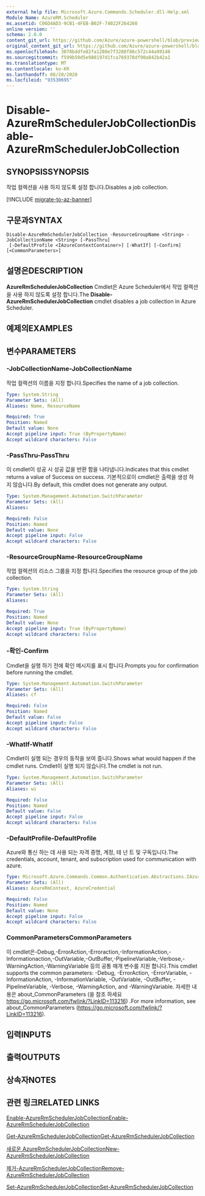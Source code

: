 ```yaml
---
external help file: Microsoft.Azure.Commands.Scheduler.dll-Help.xml
Module Name: AzureRM.Scheduler
ms.assetid: C06D4AD3-9CB1-4FEB-B02F-74022F264260
online version: ''
schema: 2.0.0
content_git_url: https://github.com/Azure/azure-powershell/blob/preview/src/ResourceManager/Scheduler/Commands.Scheduler/help/Disable-AzureRmSchedulerJobCollection.md
original_content_git_url: https://github.com/Azure/azure-powershell/blob/preview/src/ResourceManager/Scheduler/Commands.Scheduler/help/Disable-AzureRmSchedulerJobCollection.md
ms.openlocfilehash: 3078bddfe82fa1280e7f3288f86c572c44a99148
ms.sourcegitcommit: f599b50d5e980197d1fca769378df90a842b42a1
ms.translationtype: MT
ms.contentlocale: ko-KR
ms.lasthandoff: 08/20/2020
ms.locfileid: "93530695"
---
```

# <span data-ttu-id="75d05-101">Disable-AzureRmSchedulerJobCollection</span><span class="sxs-lookup"><span data-stu-id="75d05-101">Disable-AzureRmSchedulerJobCollection</span></span>

## <span data-ttu-id="75d05-102">SYNOPSIS</span><span class="sxs-lookup"><span data-stu-id="75d05-102">SYNOPSIS</span></span>
<span data-ttu-id="75d05-103">작업 컬렉션을 사용 하지 않도록 설정 합니다.</span><span class="sxs-lookup"><span data-stu-id="75d05-103">Disables a job collection.</span></span>

[!INCLUDE [migrate-to-az-banner](../../includes/migrate-to-az-banner.md)]

## <span data-ttu-id="75d05-104">구문과</span><span class="sxs-lookup"><span data-stu-id="75d05-104">SYNTAX</span></span>

```
Disable-AzureRmSchedulerJobCollection -ResourceGroupName <String> -JobCollectionName <String> [-PassThru]
 [-DefaultProfile <IAzureContextContainer>] [-WhatIf] [-Confirm] [<CommonParameters>]
```

## <span data-ttu-id="75d05-105">설명은</span><span class="sxs-lookup"><span data-stu-id="75d05-105">DESCRIPTION</span></span>
<span data-ttu-id="75d05-106">**AzureRmSchedulerJobCollection** Cmdlet은 Azure Scheduler에서 작업 컬렉션을 사용 하지 않도록 설정 합니다.</span><span class="sxs-lookup"><span data-stu-id="75d05-106">The **Disable-AzureRmSchedulerJobCollection** cmdlet disables a job collection in Azure Scheduler.</span></span>

## <span data-ttu-id="75d05-107">예제의</span><span class="sxs-lookup"><span data-stu-id="75d05-107">EXAMPLES</span></span>

## <span data-ttu-id="75d05-108">변수</span><span class="sxs-lookup"><span data-stu-id="75d05-108">PARAMETERS</span></span>

### <span data-ttu-id="75d05-109">-JobCollectionName</span><span class="sxs-lookup"><span data-stu-id="75d05-109">-JobCollectionName</span></span>
<span data-ttu-id="75d05-110">작업 컬렉션의 이름을 지정 합니다.</span><span class="sxs-lookup"><span data-stu-id="75d05-110">Specifies the name of a job collection.</span></span>

```yaml
Type: System.String
Parameter Sets: (All)
Aliases: Name, ResourceName

Required: True
Position: Named
Default value: None
Accept pipeline input: True (ByPropertyName)
Accept wildcard characters: False
```

### <span data-ttu-id="75d05-111">-PassThru</span><span class="sxs-lookup"><span data-stu-id="75d05-111">-PassThru</span></span>
<span data-ttu-id="75d05-112">이 cmdlet이 성공 시 성공 값을 반환 함을 나타냅니다.</span><span class="sxs-lookup"><span data-stu-id="75d05-112">Indicates that this cmdlet returns a value of Success on success.</span></span>
<span data-ttu-id="75d05-113">기본적으로이 cmdlet은 출력을 생성 하지 않습니다.</span><span class="sxs-lookup"><span data-stu-id="75d05-113">By default, this cmdlet does not generate any output.</span></span>

```yaml
Type: System.Management.Automation.SwitchParameter
Parameter Sets: (All)
Aliases: 

Required: False
Position: Named
Default value: None
Accept pipeline input: False
Accept wildcard characters: False
```

### <span data-ttu-id="75d05-114">-ResourceGroupName</span><span class="sxs-lookup"><span data-stu-id="75d05-114">-ResourceGroupName</span></span>
<span data-ttu-id="75d05-115">작업 컬렉션의 리소스 그룹을 지정 합니다.</span><span class="sxs-lookup"><span data-stu-id="75d05-115">Specifies the resource group of the job collection.</span></span>

```yaml
Type: System.String
Parameter Sets: (All)
Aliases: 

Required: True
Position: Named
Default value: None
Accept pipeline input: True (ByPropertyName)
Accept wildcard characters: False
```

### <span data-ttu-id="75d05-116">-확인</span><span class="sxs-lookup"><span data-stu-id="75d05-116">-Confirm</span></span>
<span data-ttu-id="75d05-117">Cmdlet을 실행 하기 전에 확인 메시지를 표시 합니다.</span><span class="sxs-lookup"><span data-stu-id="75d05-117">Prompts you for confirmation before running the cmdlet.</span></span>

```yaml
Type: System.Management.Automation.SwitchParameter
Parameter Sets: (All)
Aliases: cf

Required: False
Position: Named
Default value: False
Accept pipeline input: False
Accept wildcard characters: False
```

### <span data-ttu-id="75d05-118">-WhatIf</span><span class="sxs-lookup"><span data-stu-id="75d05-118">-WhatIf</span></span>
<span data-ttu-id="75d05-119">Cmdlet이 실행 되는 경우의 동작을 보여 줍니다.</span><span class="sxs-lookup"><span data-stu-id="75d05-119">Shows what would happen if the cmdlet runs.</span></span>
<span data-ttu-id="75d05-120">Cmdlet이 실행 되지 않습니다.</span><span class="sxs-lookup"><span data-stu-id="75d05-120">The cmdlet is not run.</span></span>

```yaml
Type: System.Management.Automation.SwitchParameter
Parameter Sets: (All)
Aliases: wi

Required: False
Position: Named
Default value: False
Accept pipeline input: False
Accept wildcard characters: False
```

### <span data-ttu-id="75d05-121">-DefaultProfile</span><span class="sxs-lookup"><span data-stu-id="75d05-121">-DefaultProfile</span></span>
<span data-ttu-id="75d05-122">Azure와 통신 하는 데 사용 되는 자격 증명, 계정, 테 넌 트 및 구독입니다.</span><span class="sxs-lookup"><span data-stu-id="75d05-122">The credentials, account, tenant, and subscription used for communication with azure.</span></span>

```yaml
Type: Microsoft.Azure.Commands.Common.Authentication.Abstractions.IAzureContextContainer
Parameter Sets: (All)
Aliases: AzureRmContext, AzureCredential

Required: False
Position: Named
Default value: None
Accept pipeline input: False
Accept wildcard characters: False
```

### <span data-ttu-id="75d05-123">CommonParameters</span><span class="sxs-lookup"><span data-stu-id="75d05-123">CommonParameters</span></span>
<span data-ttu-id="75d05-124">이 cmdlet은-Debug,-ErrorAction,-Erroraction,-InformationAction,-Informationaction,-OutVariable,-OutBuffer,-PipelineVariable,-Verbose,-WarningAction,-WarningVariable 등의 공통 매개 변수를 지원 합니다.</span><span class="sxs-lookup"><span data-stu-id="75d05-124">This cmdlet supports the common parameters: -Debug, -ErrorAction, -ErrorVariable, -InformationAction, -InformationVariable, -OutVariable, -OutBuffer, -PipelineVariable, -Verbose, -WarningAction, and -WarningVariable.</span></span> <span data-ttu-id="75d05-125">자세한 내용은 about_CommonParameters (을 참조 하세요 https://go.microsoft.com/fwlink/?LinkID=113216) .</span><span class="sxs-lookup"><span data-stu-id="75d05-125">For more information, see about_CommonParameters (https://go.microsoft.com/fwlink/?LinkID=113216).</span></span>

## <span data-ttu-id="75d05-126">입력</span><span class="sxs-lookup"><span data-stu-id="75d05-126">INPUTS</span></span>

## <span data-ttu-id="75d05-127">출력</span><span class="sxs-lookup"><span data-stu-id="75d05-127">OUTPUTS</span></span>

## <span data-ttu-id="75d05-128">상속자</span><span class="sxs-lookup"><span data-stu-id="75d05-128">NOTES</span></span>

## <span data-ttu-id="75d05-129">관련 링크</span><span class="sxs-lookup"><span data-stu-id="75d05-129">RELATED LINKS</span></span>

[<span data-ttu-id="75d05-130">Enable-AzureRmSchedulerJobCollection</span><span class="sxs-lookup"><span data-stu-id="75d05-130">Enable-AzureRmSchedulerJobCollection</span></span>](./Enable-AzureRmSchedulerJobCollection.md)

[<span data-ttu-id="75d05-131">Get-AzureRmSchedulerJobCollection</span><span class="sxs-lookup"><span data-stu-id="75d05-131">Get-AzureRmSchedulerJobCollection</span></span>](./Get-AzureRmSchedulerJobCollection.md)

[<span data-ttu-id="75d05-132">새로운 AzureRmSchedulerJobCollection</span><span class="sxs-lookup"><span data-stu-id="75d05-132">New-AzureRmSchedulerJobCollection</span></span>](./New-AzureRmSchedulerJobCollection.md)

[<span data-ttu-id="75d05-133">제거-AzureRmSchedulerJobCollection</span><span class="sxs-lookup"><span data-stu-id="75d05-133">Remove-AzureRmSchedulerJobCollection</span></span>](./Remove-AzureRmSchedulerJobCollection.md)

[<span data-ttu-id="75d05-134">Set-AzureRmSchedulerJobCollection</span><span class="sxs-lookup"><span data-stu-id="75d05-134">Set-AzureRmSchedulerJobCollection</span></span>](./Set-AzureRmSchedulerJobCollection.md)



